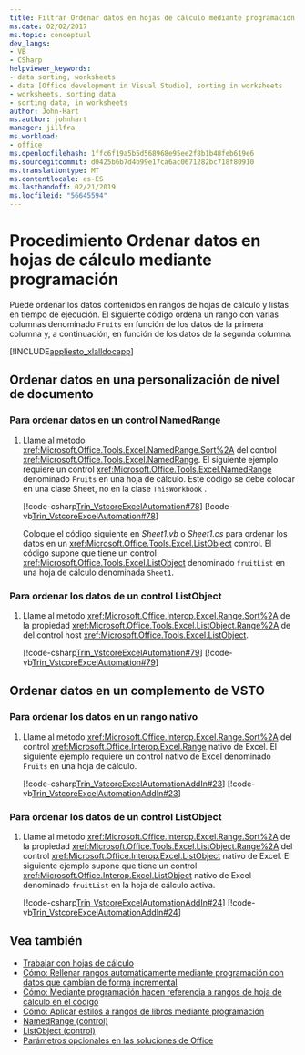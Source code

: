 ```yaml
---
title: Filtrar Ordenar datos en hojas de cálculo mediante programación
ms.date: 02/02/2017
ms.topic: conceptual
dev_langs:
- VB
- CSharp
helpviewer_keywords:
- data sorting, worksheets
- data [Office development in Visual Studio], sorting in worksheets
- worksheets, sorting data
- sorting data, in worksheets
author: John-Hart
ms.author: johnhart
manager: jillfra
ms.workload:
- office
ms.openlocfilehash: 1ffc6f19a5b5d568968e95ee2f8b1b48feb619e6
ms.sourcegitcommit: d0425b6b7d4b99e17ca6ac0671282bc718f80910
ms.translationtype: MT
ms.contentlocale: es-ES
ms.lasthandoff: 02/21/2019
ms.locfileid: "56645594"
---
```

# <a name="how-to-programmatically-sort-data-in-worksheets"></a>Procedimiento Ordenar datos en hojas de cálculo mediante programación
  Puede ordenar los datos contenidos en rangos de hojas de cálculo y listas en tiempo de ejecución. El siguiente código ordena un rango con varias columnas denominado `Fruits` en función de los datos de la primera columna y, a continuación, en función de los datos de la segunda columna.

 [!INCLUDE[appliesto_xlalldocapp](../vsto/includes/appliesto-xlalldocapp-md.md)]

## <a name="sort-data-in-a-document-level-customization"></a>Ordenar datos en una personalización de nivel de documento

### <a name="to-sort-data-in-a-namedrange-control"></a>Para ordenar datos en un control NamedRange

1. Llame al método <xref:Microsoft.Office.Tools.Excel.NamedRange.Sort%2A> del control <xref:Microsoft.Office.Tools.Excel.NamedRange>. El siguiente ejemplo requiere un control <xref:Microsoft.Office.Tools.Excel.NamedRange> denominado `Fruits` en una hoja de cálculo. Este código se debe colocar en una clase Sheet, no en la clase `ThisWorkbook` .

    [!code-csharp[Trin_VstcoreExcelAutomation#78](../vsto/codesnippet/CSharp/Trin_VstcoreExcelAutomationCS/Sheet1.cs#78)]
    [!code-vb[Trin_VstcoreExcelAutomation#78](../vsto/codesnippet/VisualBasic/Trin_VstcoreExcelAutomation/Sheet1.vb#78)]

   Coloque el código siguiente en *Sheet1.vb* o *Sheet1.cs* para ordenar los datos en un <xref:Microsoft.Office.Tools.Excel.ListObject> control. El código supone que tiene un control <xref:Microsoft.Office.Tools.Excel.ListObject> denominado `fruitList` en una hoja de cálculo denominada `Sheet1`.

### <a name="to-sort-data-in-a-listobject-control"></a>Para ordenar los datos de un control ListObject

1.  Llame al método <xref:Microsoft.Office.Interop.Excel.Range.Sort%2A> de la propiedad <xref:Microsoft.Office.Tools.Excel.ListObject.Range%2A> de del control host <xref:Microsoft.Office.Tools.Excel.ListObject>.

     [!code-csharp[Trin_VstcoreExcelAutomation#79](../vsto/codesnippet/CSharp/Trin_VstcoreExcelAutomationCS/Sheet1.cs#79)]
     [!code-vb[Trin_VstcoreExcelAutomation#79](../vsto/codesnippet/VisualBasic/Trin_VstcoreExcelAutomation/Sheet1.vb#79)]

## <a name="sort-data-in-a-vsto-add-in"></a>Ordenar datos en un complemento de VSTO

### <a name="to-sort-data-in-a-native-range"></a>Para ordenar los datos en un rango nativo

1.  Llame al método <xref:Microsoft.Office.Interop.Excel.Range.Sort%2A> del control <xref:Microsoft.Office.Interop.Excel.Range> nativo de Excel. El siguiente ejemplo requiere un control nativo de Excel denominado `Fruits` en una hoja de cálculo.

     [!code-csharp[Trin_VstcoreExcelAutomationAddIn#23](../vsto/codesnippet/CSharp/trin_vstcoreexcelautomationaddin/ThisAddIn.cs#23)]
     [!code-vb[Trin_VstcoreExcelAutomationAddIn#23](../vsto/codesnippet/VisualBasic/trin_vstcoreexcelautomationaddin/ThisAddIn.vb#23)]

### <a name="to-sort-data-in-a-listobject-control"></a>Para ordenar los datos de un control ListObject

1.  Llame al método <xref:Microsoft.Office.Interop.Excel.Range.Sort%2A> de la propiedad <xref:Microsoft.Office.Tools.Excel.ListObject.Range%2A> del control <xref:Microsoft.Office.Interop.Excel.ListObject> nativo de Excel. El siguiente ejemplo supone que tiene un control <xref:Microsoft.Office.Interop.Excel.ListObject> nativo de Excel denominado `fruitList` en la hoja de cálculo activa.

     [!code-csharp[Trin_VstcoreExcelAutomationAddIn#24](../vsto/codesnippet/CSharp/trin_vstcoreexcelautomationaddin/ThisAddIn.cs#24)]
     [!code-vb[Trin_VstcoreExcelAutomationAddIn#24](../vsto/codesnippet/VisualBasic/trin_vstcoreexcelautomationaddin/ThisAddIn.vb#24)]

## <a name="see-also"></a>Vea también
- [Trabajar con hojas de cálculo](../vsto/working-with-worksheets.md)
- [Cómo: Rellenar rangos automáticamente mediante programación con datos que cambian de forma incremental](../vsto/how-to-programmatically-automatically-fill-ranges-with-incrementally-changing-data.md)
- [Cómo: Mediante programación hacen referencia a rangos de hoja de cálculo en el código](../vsto/how-to-programmatically-refer-to-worksheet-ranges-in-code.md)
- [Cómo: Aplicar estilos a rangos de libros mediante programación](../vsto/how-to-programmatically-apply-styles-to-ranges-in-workbooks.md)
- [NamedRange (control)](../vsto/namedrange-control.md)
- [ListObject (control)](../vsto/listobject-control.md)
- [Parámetros opcionales en las soluciones de Office](../vsto/optional-parameters-in-office-solutions.md)
